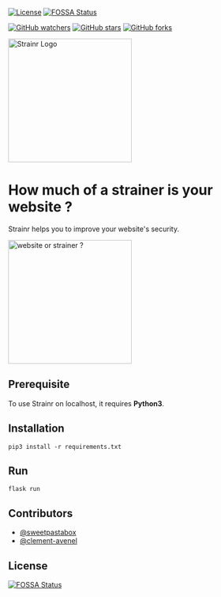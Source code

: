 [![License](https://img.shields.io/badge/License-Apache%202.0-blue.svg)](https://opensource.org/licenses/Apache-2.0)
[![FOSSA Status](https://app.fossa.com/api/projects/git%2Bgithub.com%2Fclement-avenel%2Fstrainr.svg?type=shield)](https://app.fossa.com/projects/git%2Bgithub.com%2Fclement-avenel%2Fstrainr?ref=badge_shield)

[![GitHub watchers](https://img.shields.io/github/watchers/clement-avenel/strainr.svg?style=social&label=Watch&maxAge=2592000)](https://github.com/clement-avenel/strainr/watchers/)
[![GitHub stars](https://img.shields.io/github/stars/clement-avenel/strainr.svg?style=social&label=Star&maxAge=2592000)](https://github.com/clement-avenel/strainr/stargazers/)
[![GitHub forks](https://img.shields.io/github/forks/clement-avenel/strainr.svg?style=social&label=Fork&maxAge=2592000)](https://GitHub.com/clement-avenel/strainr/network/)

<img src="https://strainr.herokuapp.com/static/assets/logo-d.svg" alt="Strainr Logo" width="250">

# How much of a strainer is your website ?
Strainr helps you to improve your website's security.

<img src="https://strainr.herokuapp.com/static/assets/strainer-l.svg" alt="website or strainer ?" width="250">

## Prerequisite
To use Strainr on localhost, it requires **Python3**.

## Installation
```
pip3 install -r requirements.txt
```

## Run
```
flask run
```

## Contributors
- [@sweetpastabox](https://github.com/sweetpastabox)
- [@clement-avenel](https://github.com/clement-avenel)

## License
[![FOSSA Status](https://app.fossa.com/api/projects/git%2Bgithub.com%2Fclement-avenel%2Fstrainr.svg?type=large)](https://app.fossa.com/projects/git%2Bgithub.com%2Fclement-avenel%2Fstrainr?ref=badge_large)
